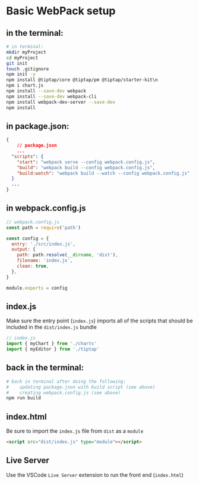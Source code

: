 # Basic WebPack setup

## in the terminal:

```bash
# in terminal:
mkdir myProject
cd myProject
git init
touch .gitignore
npm init -y
npm install @tiptap/core @tiptap/pm @tiptap/starter-kit\n
npm i chart.js
npm install --save-dev webpack
npm install --save-dev webpack-cli
npm install webpack-dev-server --save-dev
npm install
```

## in package.json:

```json
{
    // package.json
    ...
  "scripts": {
    "start": "webpack serve --config webpack.config.js",
    "build": "webpack build --config webpack.config.js",
    "build:watch": "webpack build --watch --config webpack.config.js"
  }
  ...
}
```

## in webpack.config.js

```javascript
// webpack.config.js
const path = require('path')

const config = {
  entry: './src/index.js',
  output: {
    path: path.resolve(__dirname, 'dist'),
    filename: 'index.js',
    clean: true,
  },
}

module.exports = config
```

## index.js

Make sure the entry point (`index.js`) imports all of the
scripts that should be included in the `dist/index.js` bundle

```javascript
// index.js
import { myChart } from './charts'
import { myEditor } from './tiptap'
```

## back in the terminal:

```bash
# back in terminal after doing the following:
#    updating package.json with build script (see above)
#    creating webpack.config.js (see above)
npm run build
```

## index.html

Be sure to import the `index.js` file from `dist` as a `module`

```html
<script src="dist/index.js" type="module"></script>
```

## Live Server

Use the VSCode `Live Server` extension to run the front end (`index.html`)

